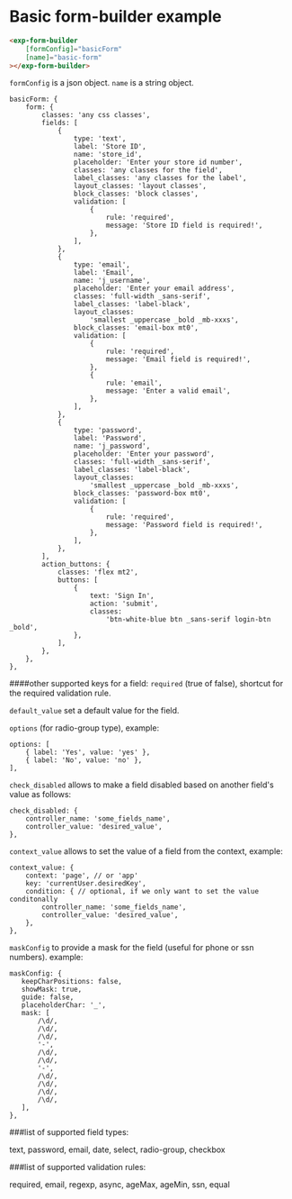 # Basic form-builder example

```html
<exp-form-builder
    [formConfig]="basicForm"
    [name]="basic-form"
></exp-form-builder>
```

`formConfig` is a json object.
`name` is a string object.

```
basicForm: {
    form: {
        classes: 'any css classes',
        fields: [
            {
                type: 'text',
                label: 'Store ID',
                name: 'store_id',
                placeholder: 'Enter your store id number',
                classes: 'any classes for the field',
                label_classes: 'any classes for the label',
                layout_classes: 'layout classes',
                block_classes: 'block classes',
                validation: [
                    {
                        rule: 'required',
                        message: 'Store ID field is required!',
                    },
                ],
            },
            {
                type: 'email',
                label: 'Email',
                name: 'j_username',
                placeholder: 'Enter your email address',
                classes: 'full-width _sans-serif',
                label_classes: 'label-black',
                layout_classes:
                    'smallest _uppercase _bold _mb-xxxs',
                block_classes: 'email-box mt0',
                validation: [
                    {
                        rule: 'required',
                        message: 'Email field is required!',
                    },
                    {
                        rule: 'email',
                        message: 'Enter a valid email',
                    },
                ],
            },
            {
                type: 'password',
                label: 'Password',
                name: 'j_password',
                placeholder: 'Enter your password',
                classes: 'full-width _sans-serif',
                label_classes: 'label-black',
                layout_classes:
                    'smallest _uppercase _bold _mb-xxxs',
                block_classes: 'password-box mt0',
                validation: [
                    {
                        rule: 'required',
                        message: 'Password field is required!',
                    },
                ],
            },
        ],
        action_buttons: {
            classes: 'flex mt2',
            buttons: [
                {
                    text: 'Sign In',
                    action: 'submit',
                    classes:
                        'btn-white-blue btn _sans-serif login-btn _bold',
                },
            ],
        },
    },
},
```

####other supported keys for a field:
`required` (true of false), shortcut for the required validation rule.

`default_value` set a default value for the field.

`options` (for radio-group type), example:

```
options: [
    { label: 'Yes', value: 'yes' },
    { label: 'No', value: 'no' },
],
```

`check_disabled` allows to make a field disabled based on another field's value as follows:

```
check_disabled: {
    controller_name: 'some_fields_name',
    controller_value: 'desired_value',
},
```

`context_value` allows to set the value of a field from the context, example:

```
context_value: {
    context: 'page', // or 'app'
    key: 'currentUser.desiredKey',
    condition: { // optional, if we only want to set the value conditonally
        controller_name: 'some_fields_name',
        controller_value: 'desired_value',
    },
},
```

`maskConfig` to provide a mask for the field (useful for phone or ssn numbers).
example:

```
maskConfig: {
   keepCharPositions: false,
   showMask: true,
   guide: false,
   placeholderChar: '_',
   mask: [
       /\d/,
       /\d/,
       /\d/,
       '-',
       /\d/,
       /\d/,
       '-',
       /\d/,
       /\d/,
       /\d/,
       /\d/,
   ],
},
```

###list of supported field types:

text, password, email, date, select, radio-group, checkbox

###list of supported validation rules:

required, email, regexp, async, ageMax, ageMin, ssn, equal
